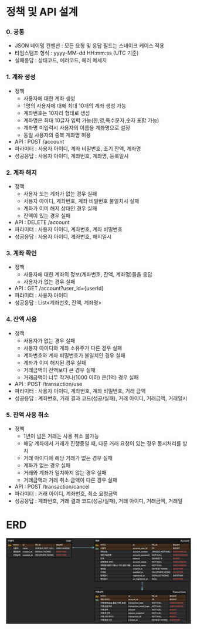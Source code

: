 
# 정책 및 API 설계

### 0. 공통
- JSON 네이밍 컨벤션 : 모든 요청 및 응답 필드는 스네이크 케이스 적용
- 타임스탬프 형식 : yyyy-MM-dd HH:mm:ss (UTC 기준)
- 실패응답 : 상태코드, 에러코드, 에러 메세지

### 1. 계좌 생성
- 정책
  - 사용자에 대한 계좌 생성
  - 1명의 사용자에 대해 최대 10개의 계좌 생성 가능
  - 계좌번호는 10자리 형태로 생성
  - 계좌명은 최대 10글자 입력 가능(한,영,특수문자,숫자 포함 가능) 
  - 계좌명 미입력시 사용자의 이름을 계좌명으로 설정
  - 동일 사용자의 중복 계좌명 허용
- API : POST /account
- 파라미터 : 사용자 아이디, 계좌 비밀번호, 초기 잔액, 계좌명
- 성공응답 : 사용자 아이디, 계좌번호, 계좌명, 등록일시

### 2. 계좌 해지
- 정책
  - 사용자 또는 계좌가 없는 경우 실패
  - 사용자 아이디, 계좌번호, 계좌 비밀번호 불일치시 실패
  - 계좌가 이미 해지 상태인 경우 실패
  - 잔액이 있는 경우 실패
- API : DELETE /account
- 파라미터 : 사용자 아이디, 계좌번호, 계좌 비밀번호
- 성공응답 : 사용자 아이디, 계좌번호, 해지일시

### 3. 계좌 확인
- 정책
  - 사용자에 대한 계좌의 정보(계좌번호, 잔액, 계좌명)들을 응답
  - 사용자가 없는 경우 실패
- API : GET /account?user_id={userId}
- 파라미터 : 사용자 아이디
- 성공응답 : List<계좌번호, 잔액, 계좌명>

### 4. 잔액 사용
- 정책
  - 사용자가 없는 경우 실패
  - 사용자 아이디와 계좌 소유주가 다른 경우 실패
  - 계좌번호와 계좌 비밀번호가 불일치인 경우 실패
  - 계좌가 이미 해지된 경우 실패
  - 거래금액이 잔액보다 큰 경우 실패
  - 거래금액이 너무 작거나(1000 이하) 큰(1억) 경우 실패
- API : POST /transaction/use
- 파라미터 : 사용자 아이디, 계좌번호, 계좌 비밀번호, 거래 금액
- 성공응답 : 계좌번호, 거래 결과 코드(성공/실패), 거래 아이디, 거래금액, 거래일시

### 5. 잔액 사용 취소
- 정책
  - 1년이 넘은 거래는 사용 취소 불가능
  - 해당 계좌에서 거래가 진행중일 때, 다른 거래 요청이 있는 경우 동시처리를 방지
  - 거래 아이디에 해당 거래가 없는 경우 실패
  - 계좌가 없는 경우 실패
  - 거래와 계좌가 일치하지 않는 경우 실패
  - 거래금액과 거래 취소 금액이 다른 경우 실패
- API : POST /transaction/cancel
- 파라미터 : 거래 아이디, 계좌번호, 최소 요청금액
- 성공응답 : 계좌번호, 거래 결과 코드(성공/실패), 거래 아이디, 거래금액, 거래일


# ERD

![ERD_revised2.jpg](ERD_revised2.jpg)